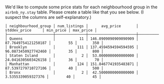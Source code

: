 
We'd like to compute some price stats for each 
neighbourhood group in the `airbnb_ny.stay` table.
Please create a table like that you see below. (I suspect
the columns are self-explanatory.)

```
│ neighbourhood_group │ num_listings │      avg_price       │    stddev_price     │ min_price │ max_price │
├─────────────────────┼──────────────┼──────────────────────┼─────────────────────┼───────────┼───────────┤
│ Queens              │           11 │ 146.0909090909090909 │ 87.7649754121250187 │        55 │       350 │
│ Brooklyn            │          111 │ 137.4594594594594595 │ 96.0873450927742460 │        35 │       800 │
│ Staten Island       │            2 │  53.0000000000000000 │ 24.0416305603426158 │        36 │        70 │
│ Manhattan           │          124 │ 151.8467741935483871 │ 87.5397279710727106 │        40 │       500 │
│ Bronx               │            2 │  42.5000000000000000 │  3.5355339059327376 │        40 │        45 │
```